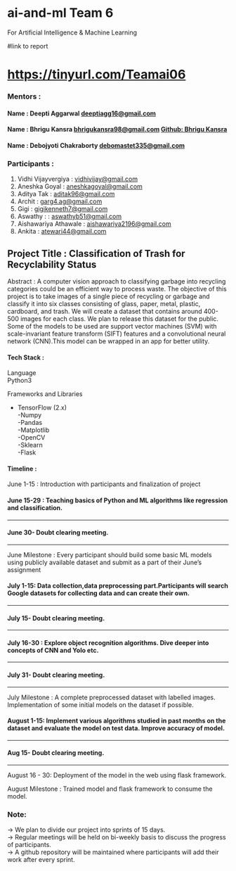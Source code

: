 # ai-and-ml Team 6
For Artificial Intelligence &amp; Machine Learning


#link to report

https://tinyurl.com/Teamai06
=======
### Mentors :
#### Name : Deepti Aggarwal   deeptiagg16@gmail.com 
#### Name : Bhrigu Kansra       bhrigukansra98@gmail.com [Github: Bhrigu Kansra](https://www.github.com/kinetickansra)
#### Name : Debojyoti Chakraborty         debomastet335@gmail.com

### Participants :
1. Vidhi Vijayvergiya  : vidhivijay@gmail.com
2. Aneshka Goyal   : aneshkagoyal@gmail.com
3. Aditya Tak  : aditak96@gmail.com
4. Archit  : garg4.ag@gmail.com
5. Gigi   : gigikenneth7@gmail.com
6. Aswathy  : : aswathyb51@gmail.com
7. Aishawariya Athawale  : aishawariya2196@gmail.com
8. Ankita  : atewari44@gmail.com

## Project Title : Classification of Trash for Recyclability Status

Abstract : A computer vision approach to classifying garbage into recycling categories could be an efficient way to process waste. The objective of this project is to take images of a single piece of recycling or garbage and classify it into six classes consisting of glass, paper, metal, plastic, cardboard, and trash. We will create a dataset that contains around 400-500 images for each class. We plan to release this dataset for the public. Some of the models to be used are support vector machines (SVM) with scale-invariant feature transform (SIFT) features and a convolutional neural network (CNN).This model can be wrapped in an app for better utility.

#### Tech Stack : 
Language  
Python3   

Frameworks and Libraries  
- TensorFlow (2.x)  
-Numpy  
-Pandas  
-Matplotlib  
-OpenCV  
-Sklearn  
-Flask   

#### Timeline : 
 June 1-15 : Introduction with participants and finalization of project
#### June 15-29 : Teaching basics of Python and ML algorithms like regression and classification.
------------------------------------------------------------
#### June 30- Doubt clearing meeting.
------------------------------------------------------------
June Milestone : Every participant should build some basic ML models using publicly available dataset and submit as a part of their June’s assignment

#### July 1-15: Data collection,data preprocessing part.Participants will search Google datasets for collecting data and can create their own.
------------------------------------------------------------
#### July 15- Doubt clearing meeting.
------------------------------------------------------------
#### July 16-30 : Explore object recognition algorithms. Dive deeper into concepts of CNN and Yolo etc. 
------------------------------------------------------------
#### July 31- Doubt clearing meeting.
------------------------------------------------------------
July Milestone : A complete preprocessed dataset with labelled images. Implementation of some initial models on the dataset if possible. 

#### August 1-15: Implement various algorithms studied in past months on the dataset and evaluate the model on test data. Improve accuracy of model.
------------------------------------------------------------
#### Aug 15- Doubt clearing meeting.
------------------------------------------------------------
August 16 - 30: Deployment of the model in the web using flask framework.

August Milestone : Trained model and flask framework to consume the model.



### Note:
-> We plan to divide our project into sprints of 15 days.  
-> Regular meetings will be held on bi-weekly basis to discuss the progress of participants.  
-> A github repository will be maintained where participants will add their work after every sprint.  
